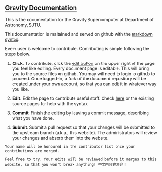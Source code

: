 ## [Gravity Documentation](https://gravity-doc.github.io/)

This is the documentation for the Gravity Supercomputer at Department of Astronomy, SJTU.

This documentation is maitained and served on github with the [markdown syntax](https://docs.github.com/en/free-pro-team@latest/github/writing-on-github/basic-writing-and-formatting-syntax). 

Every user is welcome to contribute. Contributing is simple following the steps below. 

1. **Click**.  To contribute,   click the [edit button](https://github.com/gravity-doc/gravity-doc.github.io/edit/master/index.md) on the upper right of the page you feel like editing. Every document page is editable. This will bring you to the source files on github. You may will need to login to github to proceed. Once logged-in, a fork of the document repository will be created under your own account, so that you can edit it in whatever way you like. 

2. **Edit**.   Edit the page to contribute useful staff. Check [here](https://docs.github.com/en/free-pro-team@latest/github/writing-on-github/basic-writing-and-formatting-syntax) or the existing source pages for help with the syntax.

3. **Commit**.   Finish the editing by leaving a commit message, describing what you have done.

4. **Submit**.   Submit a pull request so that your changes will be submitted to the upstream branch (a.k.a., this website). The administrators will review your changes and absorb them into the website. 

```tip
Your name will be honoured in the contributor list once your contributions are merged. 

Feel free to try. Your edits will be reviewed before it merges to this website, so that you won't break anything! 中文内容也欢迎！
```


